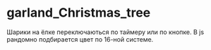 # garland_Christmas_tree

Шарики на ёлке переключаються по таймеру или по кнопке. 
В js рандомно подбирается цвет по 16-ной системе.
